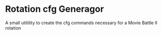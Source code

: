 # Rotation cfg Generagor
A small utitility to create the cfg commands necessary for a Movie Battle II rotation
